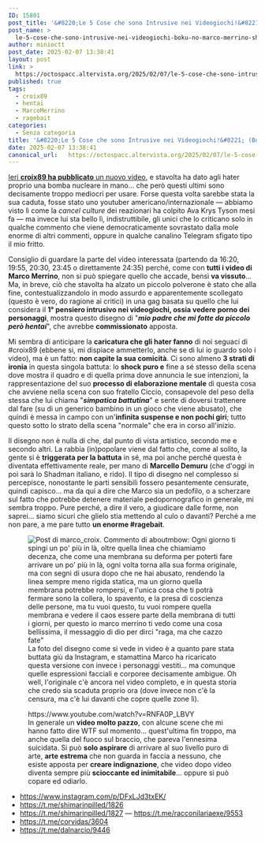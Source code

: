 ```yaml
---
ID: 15801
post_title: '&#8220;Le 5 Cose che sono Intrusive nei Videogiochi!&#8221; (Boku no Marco Merrino shotacon hentai)'
post_name: >
  le-5-cose-che-sono-intrusive-nei-videogiochi-boku-no-marco-merrino-shotacon-hentai
author: minioctt
post_date: 2025-02-07 13:38:41
layout: post
link: >
  https://octospacc.altervista.org/2025/02/07/le-5-cose-che-sono-intrusive-nei-videogiochi-boku-no-marco-merrino-shotacon-hentai/
published: true
tags:
  - croix89
  - hentai
  - MarcoMerrino
  - ragebait
categories:
  - Senza categoria
title: '&#8220;Le 5 Cose che sono Intrusive nei Videogiochi!&#8221; (Boku no Marco Merrino shotacon hentai)'
date: 2025-02-07 13:38:41
canonical_url:   https://octospacc.altervista.org/2025/02/07/le-5-cose-che-sono-intrusive-nei-videogiochi-boku-no-marco-merrino-shotacon-hentai/
---
```

<!-- wp:paragraph -->
<p><a href="https://www.youtube.com/watch?v=RNFA0P_LBVY">Ieri <strong>croix89 ha pubblicato</strong> un nuovo video</a>, e stavolta ha dato agli hater proprio una bomba nucleare in mano... che però questi ultimi sono decisamente troppo mediocri per usare. Forse questa volta sarebbe stata la sua caduta, fosse stato uno youtuber americano/internazionale — abbiamo visto lì come la <em>cancel culture</em> dei reazionari ha colpito Ava Krys Tyson mesi fa — ma invece lui sta bello lì, indistruttibile, gli unici che lo criticano solo in qualche commento che viene democraticamente sovrastato dalla mole enorme di altri commenti, oppure in qualche canalino Telegram sfigato tipo il mio fritto.</p>
<!-- /wp:paragraph -->

<!-- wp:paragraph -->
<p>Consiglio di guardare la parte del video interessata (partendo da 16:20, 19:55, 20:30, 23:45 o direttamente 24:35) perché, come con <strong>tutti i video di Marco Merrino</strong>, non si può spiegare quello che accade, bensì <strong>va vissuto</strong>... Ma, in breve, ciò che stavolta ha alzato un piccolo polverone è stato che alla fine, contestualizzandolo in modo assurdo e apparentemente scollegato (questo è vero, do ragione ai critici) in una gag basata su quello che lui considera il <strong>1° pensiero intrusivo nei videogiochi, ossia vedere porno dei personaggi</strong>, mostra questo disegno di "<em><strong>mio padre che mi fotte da piccolo però hentai</strong></em>", che avrebbe <strong>commissionato</strong> apposta.</p>
<!-- /wp:paragraph -->

<!-- wp:paragraph -->
<p>Mi sembra di anticipare la <strong>caricatura che gli hater fanno</strong> di noi seguaci di #croix89 (ebbene si, mi dispiace ammetterlo, anche se di lui io guardo solo i video), ma è un fatto: <strong>non capite la sua comicità</strong>. Ci sono almeno <strong>3 strati di ironia</strong> in questa singola battuta: lo <strong>shock puro e</strong> fine a sé stesso della scena dove mostra il quadro e di quella prima dove annuncia le sue intenzioni, la rappresentazione del suo <strong>processo di elaborazione mentale</strong> di questa cosa che avviene nella scena con suo fratello Ciccio, consapevole del peso della stessa che lui chiama "<em><strong>simpatica battutina</strong></em>" e sente di doversi trattenere dal fare (su di un generico bambino in un gioco che viene abusato), che quindi è messa in campo con un'<strong>infinita suspense e non pochi giri</strong>; tutto questo sotto lo strato della scena "normale" che era in corso all'inizio.</p>
<!-- /wp:paragraph -->

<!-- wp:paragraph -->
<p>Il disegno non è nulla di che, dal punto di vista artistico, secondo me e secondo altri. La rabbia (in)popolare viene dal fatto che, come al solito, la gente si è <strong>triggerata per la battuta</strong> in sé, ma poi anche perché questa è diventata effettivamente reale, per mano di <strong>Marcello Demuru</strong> (che d'oggi in poi sarà lo Shadman italiano, e rido). Il tipo di disegno nel complesso si percepisce, nonostante le parti sensibili fossero pesantemente censurate, quindi capisco... ma da qui a dire che Marco sia un pedofilo, o a scherzare sul fatto che potrebbe detenere materiale pedopornografico in generale, mi sembra troppo. Pure perché, a dire il vero, a giudicare dalle forme, non saprei... siamo sicuri che glielo stia mettendo al culo o davanti? Perché a me non pare, a me pare tutto <strong>un enorme #ragebait</strong>.</p>
<!-- /wp:paragraph -->

<!-- wp:paragraph -->
<p></p>
<!-- /wp:paragraph -->

<!-- wp:image {"id":15802,"sizeSlug":"large","linkDestination":"none"} -->
<figure class="wp-block-image size-large"><img src="{{site.cdnurl}}/assets/uploads/2025/02/image-6-960x520.png" alt="Post di marco_croix.
Commento di aboutmbow: Ogni giorno ti spingi un po' più in là, oltre quella linea che chiamiamo decenza, che come una membrana su deforma per poterti fare arrivare un po' più in là, ogni volta torna alla sua forma originale, ma con segni di usura dopo che ne hai abusato, rendendo la linea sempre meno rigida statica, ma un giorno quella membrana potrebbe rompersi, e l'unica cosa che ti potrà fermare sono la collera, lo spavento, e la presa di coscienza delle persone, ma tu vuoi questo, tu vuoi rompere quella membrana e vedere il caos essere parte della membrana di tutti i giorni, per questo io marco merrino ti vedo come una cosa bellissima, il messaggio di dio per dirci &quot;raga, ma che cazzo fate&quot;" class="wp-image-15802"/><figcaption class="wp-element-caption">La foto del disegno come si vede in video è a quanto pare stata buttata giù da Instagram, e stamattina Marco ha ricaricato questa versione con invece i personaggi vestiti... ma comunque quelle espressioni facciali e corporee decisamente ambigue. Oh well, l'originale c'è ancora nel video completo, e in questa storia che credo sia scaduta proprio ora (dove invece non c'è la censura, ma c'è lui davanti che copre quelle zone lì).</figcaption></figure>
<!-- /wp:image -->

<!-- wp:paragraph -->
<p></p>
<!-- /wp:paragraph -->

<!-- wp:embed {"url":"https://www.youtube.com/watch?v=RNFA0P_LBVY","type":"video","providerNameSlug":"youtube","responsive":true,"className":"wp-embed-aspect-16-9 wp-has-aspect-ratio"} -->
<figure class="wp-block-embed is-type-video is-provider-youtube wp-block-embed-youtube wp-embed-aspect-16-9 wp-has-aspect-ratio"><div class="wp-block-embed__wrapper">
https://www.youtube.com/watch?v=RNFA0P_LBVY
</div><figcaption class="wp-element-caption">In generale un <strong>video molto pazzo</strong>, con alcune scene che mi hanno fatto dire WTF sul momento... quest'ultima fin troppo, ma anche quella del fuoco sul braccio, che pareva l'ennesima suicidata. Si può <strong>solo aspirare</strong> di arrivare al suo livello puro di arte, <strong>arte estrema</strong> che non guarda in faccia a nessuno, che esiste apposta per <strong>creare indignazione</strong>, che video dopo video diventa sempre più <strong>scioccante ed inimitabile</strong>... oppure si può copare ed odiarlo.</figcaption></figure>
<!-- /wp:embed -->

<!-- wp:paragraph -->
<p></p>
<!-- /wp:paragraph -->

<!-- wp:list -->
<ul class="wp-block-list"><!-- wp:list-item -->
<li><a href="https://www.instagram.com/p/DFxLJd3txEK/">https://www.instagram.com/p/DFxLJd3txEK/</a></li>
<!-- /wp:list-item -->

<!-- wp:list-item -->
<li><a href="https://t.me/shimarinpilled/1826">https://t.me/shimarinpilled/1826</a></li>
<!-- /wp:list-item -->

<!-- wp:list-item -->
<li><a href="https://t.me/shimarinpilled/1827">https://t.me/shimarinpilled/1827</a> — <a href="https://t.me/racconilariaexe/9553">https://t.me/racconilariaexe/9553</a></li>
<!-- /wp:list-item -->

<!-- wp:list-item -->
<li><a href="https://t.me/corvidas/3604">https://t.me/corvidas/3604</a></li>
<!-- /wp:list-item -->

<!-- wp:list-item -->
<li><a href="https://t.me/dalnarcio/9446">https://t.me/dalnarcio/9446</a></li>
<!-- /wp:list-item --></ul>
<!-- /wp:list -->